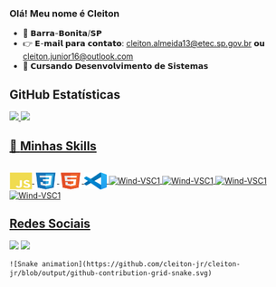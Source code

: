 ### Olá! Meu nome é Cleiton 
- 📍  𝗕𝗮𝗿𝗿𝗮-𝗕𝗼𝗻𝗶𝘁𝗮/𝗦𝗣
- 👉 𝗘-𝗺𝗮𝗶𝗹 𝗽𝗮𝗿𝗮 𝗰𝗼𝗻𝘁𝗮𝘁𝗼: cleiton.almeida13@etec.sp.gov.br 𝗼𝘂 cleiton.junior16@outlook.com
- 🤔 𝗖𝘂𝗿𝘀𝗮𝗻𝗱𝗼 𝗗𝗲𝘀𝗲𝗻𝘃𝗼𝗹𝘃𝗶𝗺𝗲𝗻𝘁𝗼 𝗱𝗲 𝗦𝗶𝘀𝘁𝗲𝗺𝗮𝘀

## **GitHub Estatísticas**

<div align="">
  <a href="https://github.com/cleiton-jr">
     <img height="180em" src="https://github-readme-stats-sigma-five.vercel.app/api/top-langs/?username=Cleiton-Almeida&layout&hide=html&layout=compact=true&theme=dark"/>
  <img height="180em" src="https://github-readme-stats-sigma-five.vercel.app/api?username=Cleiton-Almeida&show_icons=true&theme=dark&include_all_commits=true&count_private=true"/>
</div>
  
  ## 🚀 **Minhas Skills**
  
<div style="display: inline_block"><br>
  <img align="center" alt="Wind-JS" height="30" width="40" src="https://raw.githubusercontent.com/devicons/devicon/master/icons/javascript/javascript-plain.svg">
  <img align="center" alt="Wind-CSS" height="30" width="40" src="https://raw.githubusercontent.com/devicons/devicon/master/icons/css3/css3-original.svg">
  <img align="center" alt="Wind-HTML5" height="30" width="40" src="https://raw.githubusercontent.com/devicons/devicon/master/icons/html5/html5-original.svg">
  <img align="center" alt="Wind-VSC1" height="30" width="40" src="https://raw.githubusercontent.com/devicons/devicon/master/icons/vscode/vscode-original.svg">
  <img align="center" alt="Wind-VSC1" height="30" width="40" src="https://icongr.am/devicon/csharp-original.svg?size=128&color=currentColor">
  <img align="center" alt="Wind-VSC1" height="30" width="40" src="https://icongr.am/devicon/typescript-original.svg?size=131&color=0008ff">
  <img align="center" alt="Wind-VSC1" height="30" width="40" src="https://icongr.am/devicon/ionic-original.svg?size=148&color=006eff">
  <img align="center" alt="Wind-VSC1" height="30" width="40" src="https://icongr.am/devicon/mysql-original.svg?size=148&color=red">
 </div>
           
 ## **Redes Sociais**
       
  <div> 
  <a href="https://www.instagram.com/___junior.__/" target="_blank"><img src="https://img.shields.io/badge/-Instagram-DF0174?style=flat-square&labelColor=DF0174&logo=instagram&logoColor=white" target="_blank"></a>
  <a href="https://www.linkedin.com/in/cleiton-almeida-155b8b237/" target="_blank"><img src="https://img.shields.io/badge/-Linkedin-0e76a8?style=flat-square&logo=Linkedin&logoColor=white target="_blank"></a>
    
    ![Snake animation](https://github.com/cleiton-jr/cleiton-jr/blob/output/github-contribution-grid-snake.svg)
 
</div>
